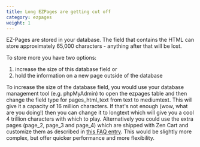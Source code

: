 ```yaml
---
title: Long EZPages are getting cut off
category: ezpages
weight: 1
---
```

EZ-Pages are stored in your database. The field that contains the HTML can store approximately 65,000 characters - anything after that will be lost.

To store more you have two options:
1. increase the size of this database field or
2. hold the information on a new page outside of the database

To increase the size of the database field, you would use your database management tool (e.g. phpMyAdmin) to open the ezpages table and then change the field type for pages_html_text from text to mediumtext. This will give it a capacity of 16 million characters. If that's not enough (wow, what are you doing!) then you can change it to longtext which will give you a cool 4 trillion characters with which to play.
Alternatively you could use the extra pages (page_2, page_3 and page_4) which are shipped with Zen Cart and customize them as described in 
[this FAQ entry](/user/new_user_topics/title_change_for_page_x/). This would be slightly more complex, but offer quicker performance and more flexibility.
